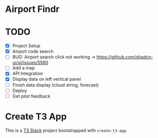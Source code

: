 # Airport Findr

# TODO

- [X] Project Setup
- [X] Airport code search
- [ ] BUG: Airport search click not working -> https://github.com/shadcn-ui/ui/issues/5560
- [ ] Add a map
- [X] API Integration
- [X] Display data on left vertical panel
- [ ] Finish data display (cloud string, forecast)
- [ ] Deploy
- [ ] Get pilot feedback

# Create T3 App

This is a [T3 Stack](https://create.t3.gg/) project bootstrapped with `create-t3-app`.
